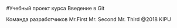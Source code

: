 #Учебный проект курса Введение в Git

Команда разработчиков
Mr.First
Mr. Second
Mr. Third
@2018 KIPU
